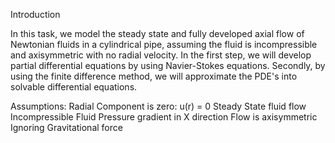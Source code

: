 Introduction 

 
 In this task, we model the steady state and fully developed axial flow of Newtonian fluids in a cylindrical pipe, assuming the fluid is incompressible and axisymmetric with no radial velocity. In the first step, we will develop partial differential equations by using Navier-Stokes equations. Secondly, by using the finite difference method, we will approximate the PDE's into solvable differential equations. 


Assumptions:
Radial Component is zero: u(r) = 0 
Steady State fluid flow
Incompressible Fluid 
Pressure gradient in X direction 
Flow is axisymmetric
Ignoring Gravitational force
